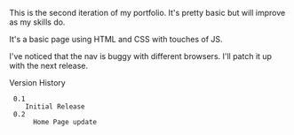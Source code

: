 This is the second iteration of my portfolio. It's pretty basic but will improve as my skills do.

It's a basic page using HTML and CSS with touches of JS.

I've noticed that the nav is buggy with different browsers. I'll patch it up with the next release.



Version History

     0.1
        Initial Release
     0.2
          Home Page update    

